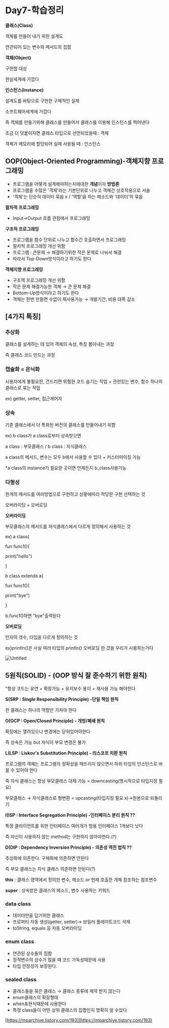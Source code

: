 # Day7-학습정리

**클래스(Class)**

객체를 만들어 내기 위한 설계도

연관되어 있는 변수와 메서드의 집합

**객체(Object)**

구현할 대상

현실세계에 가깝다

**인스턴스(Instance)**

설계도를 바탕으로 구현한 구체적인 실체

소프트웨어세계에 가깝다

즉 객체를 만들기위해 클래스를 만들어서 클래스를 이용해 인스턴스를 찍어낸다

조금 더 덧붙이자면 클래스 타입으로 선언되었을때 : 객체 

객체가 메모리에 할당되어 실제 사용될 때 : 인스턴스

## **OOP(Object-Oriented Programming)-객체지향 프로그래밍**

- 프로그램을 어떻게 설계해야하는지에대한 **개념**이자 **방법론**
- 프로그램을 수많은 '객체'라는 기본단위로 나누고 객체간 상호작용으로 서술
- '객체'는 단순히 데이터 묶음 x / '역할'을 하는 메소드와 '데이터'의 묶음

**절차적 프로그래밍** 

- Input→Output 흐름 관점에서 프로그래밍

**구조적 프로그래밍** 

- 프로그램을 함수 단위로 나누고 함수간 호출하면서 프로그래밍
- 절차적 프로그래밍 개선 위함
- 프로그램 : 큰문제 → 해결하기위한 작은 문제로 나눠서 해결
- 따라서 Top-Down방식이라고 하기도 한다

**객체지향 프로그래밍** 

- 구조젝 프로그래밍 개선 위함
- 작은 문제 해결가능한 객체 → 큰 문제 해결
- Bottom-Up방식이라고 하기도 한다
- 객체는 한번 만들면 수없이 재사용가능 → 개발기간, 비용 대폭 감소

## [**4가지 특징]**

### **추상화**

클래스를 설계하는 데 있어 객체의 속성, 특징 뽑아내는 과정

즉 클래스 코드 만드는 과정

### **캡슐화 = 은닉화**

사용자에게 불필요한, 건드리면 위험한 코드 숨기는 작업 + 관련있는 변수, 함수 하나의 클래스로 묶는 작업

ex) getter, setter, 접근제어자

### **상속**

기존 클래스에서 더 특화된 버전의 클래스를 만들어내기 위함

ex) b class가 a class로부터 상속받으면 

a class : 부모클래스 / b class : 자식클래스

a class의 메서드, 변수는 모두 b에서 사용할 수 있다 + 커스터마이징 가능

*a class의 instance가 필요한 곳이면 언제든지 b_class사용가능

### **다형성**

한개의 메서드를 여러방법으로 구현하고 상황에따라 적당한 구현 선택하는 것

오버라이딩 + 오버로딩

**오버라이딩**

부모클래스의 메서드를 자식클래스에서 다르게 정의해서 사용하는 것

ex) a class{

fun func1(){

print("hello")

}

b class extends a{

fun func1(){

print("bye")

}

b.func1()하면 "bye"출력된다

**오버로딩**

인자의 갯수, 타입을 다르게 정의하는 것

ex)println()은 사실 여러 타입의 println() 오버로딩 한 것을 우리가 사용하는거다

![Untitled](https://user-images.githubusercontent.com/52225690/127208081-f9f07fae-cb01-4c08-8e8a-09e481f00d91.png)

## **5원칙(SOLID) - (OOP 방식 잘 준수하기 위한 원칙)**

"항상 코드는 유연 + 확장가능 + 유지보수 용이 + 재사용 가능 해야한다

**S(SRP : Single Responsibility Principle) -단일 책임 원칙**

한 클래스는 하나의 역할만 가져야 한다

**O(OCP : Open/Closed Principle) - 개방/폐쇄 원칙**

확장에는 열려있으나 변경에는 닫혀있어야한다

즉 상속은 가능 but 자식이 부모 변경은 불가

**L(LSP : Liskov's Substitution Principle) - 리스코프 치환 원칙**

프로그램의 객체는 프로그램의 정확성을 깨뜨리지 않으면서 하위 타입의 인스턴스로 바꿀 수 있어야 한다

즉 자식 클래스는 항상 부모클래스 대체 가능 = downcasting(명시적으로 타입지정 필요)

 부모클래스 → 자식클래스로 형변환 = upcasting(타입지정 필요 x)→원본으로 되돌리기

**I(ISP : Interface Segregation Principle) -인터페이스 분리 원칙  ??**

특정 클라이언트를 위한 인터페이스 여러개가 범용 인터페이스 1개보다 낫다

즉 자신이 사용하지 않는 method는 구현하지 않아야한다.(?)

**D(DIP : Dependency Inversion Principle) - 의존성 역전 법칙  ??**

추상화에 의존한다. 구체화에 의존하면 안된다

즉 부모 클래스는 자식 클래스 의존하면 안된다(?)

**this** : 클래스 영역에서 정의한 변수, 메소드 or 현재 호출한 개체 참조하는 참조변수

**super** : 상속받은 클래스의 메소드, 변수 사용하는 키워드

### **data class**

- 데이터만을 담기위한 클래스
- 프로퍼티 자동 생성(getter, setter)→ 보일러 플레이트코드 삭제
- toString, equals 등 자동 오버라이딩

### **enum class**

- 연관된 상수들의 집합
- 정적변수의 상수가 많을 때 코드 가독성때문에 사용
- 타입 안정성이 보장된다.

### **sealed class**

- 클래스들을 묶은 클래스 → 클래스 종류에 제약 받지 않는다
- enum클래스의 확장형태
- when표현식때문에 사용한다
- 특정 class들이 어떤 상위 클래스의 집합인지 명확히 알 수있다

[https://mparchive.tistory.com/193](https://mparchive.tistory.com/193)
